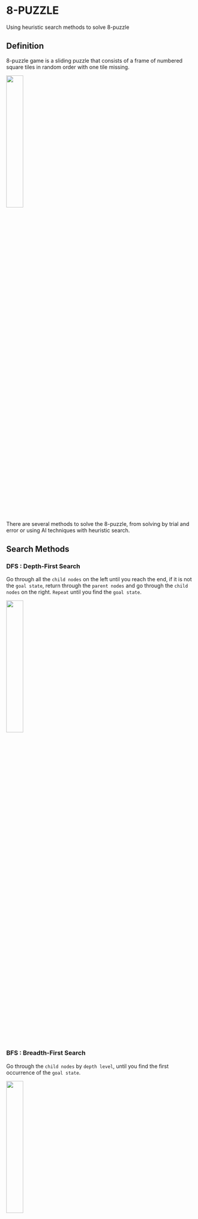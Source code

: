 # 8-PUZZLE
Using heuristic search methods to solve 8-puzzle

## Definition

8-puzzle game is a sliding puzzle that consists of a frame of numbered square tiles in random order with one tile missing.

<img src='https://camo.githubusercontent.com/59b1fbe9a5574e01cb73240f565a1a7cacd63385c81ba0fb74552fb5229c5fae/68747470733a2f2f6d69726f2e6d656469756d2e636f6d2f6d61782f3932342f312a5978655a4a7a666857346b6e354f35774147626b49672e676966' width='30%'></img>

There are several methods to solve the 8-puzzle, from solving by trial and error or using AI techniques with heuristic search.

## Search Methods

### DFS : Depth-First Search

Go through all the ``child nodes`` on the left until you reach the end, if it is not the ``goal state``, return through the ``parent nodes`` and go through the ``child nodes`` on the right. ``Repeat`` until you find the ``goal state``.

<img src='https://upload.wikimedia.org/wikipedia/commons/7/7f/Depth-First-Search.gif' width='30%'></img>

### BFS : Breadth-First Search

Go through the ``child nodes`` by ``depth level``, until you find the first occurrence of the ``goal state``.

<img src='https://upload.wikimedia.org/wikipedia/commons/5/5d/Breadth-First-Search-Algorithm.gif' width='30%'></img>

# Configuration

## Install
Install streamlit package to host the server

```shell
 pip install streamlit
```
*Warning: Streamlit is a web framework that hosts the own server, so using jupyter is not viable due to conflicts with servers*

## Inicialization
Run main.py using the streamlit hook
```shell
 streamlit run main.py
```

